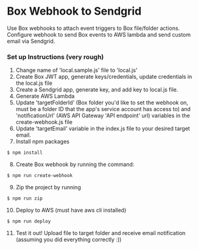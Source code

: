 # Box Webhook to Sendgrid
Use Box webhooks to attach event triggers to Box file/folder actions. Configure webhook to send Box events to AWS lambda and send custom email via Sendgrid.

### Set up Instructions (very rough)
1. Change name of 'local.sample.js' file to 'local.js'
2. Create Box JWT app, generate keys/credentials, update credentials in the local.js file
3. Create a Sendgrid app, generate key, and add key to local.js file.
4. Generate AWS Lambda
5. Update 'targetFolderId' (Box folder you'd like to set the webhook on, must be a folder ID that the app's service account has access to) and 'notificationUrl' (AWS API Gateway 'API endpoint' url) variables in the create-webhook.js file
6. Update 'targetEmail' variable in the index.js file to your desired target email.
7. Install npm packages
```bash
$ npm install
```
8. Create Box webhook by running the command:
```bash
$ npm run create-webhook
```
9. Zip the project by running
```bash
$ npm run zip
```
10. Deploy to AWS (must have aws cli installed)
```bash
$ npm run deploy
```
11. Test it out! Upload file to target folder and receive email notification (assuming you did everything correctly :))
